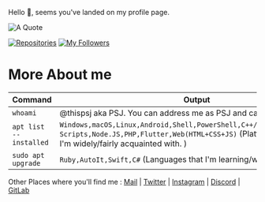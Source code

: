 Hello :wave:, seems you've landed on my profile page.

![A Quote](https://img.shields.io/badge/dynamic/json?color=green&label=A%20Quote%20for%20you&prefix=%22%20&query=%24%5B0%5D.q&suffix=%20%22&url=https%3A%2F%2Fzenquotes.io%2Fapi%2Frandom&style=social)

[![Repositories](https://img.shields.io/badge/dynamic/json?color=blue&label=Repos&query=%24.public_repos&suffix=%20&url=https%3A%2F%2Fapi.github.com%2Fusers%2Fthispsj&style=plastic&logo=github)](https://github.com/thispsj?tab=repositories) [![My Followers](https://img.shields.io/badge/dynamic/json?color=blue&label=Followers&query=%24.followers&suffix=%20&url=https%3A%2F%2Fapi.github.com%2Fusers%2Fthispsj&style=plastic&logo=github)](https://github.com/thispsj?tab=followers)

# More About me #

Command | Output
------------ | -------------
`whoami` | @thispsj aka PSJ. You can address me as PSJ and call me He/Him
`apt list --installed` | `Windows,macOS,Linux,Android,Shell,PowerShell,C++/C,Java,Python,Batch Scripts,Node.JS,PHP,Flutter,Web(HTML+CSS+JS)` (Platforms/Languages I'm widely/fairly acquainted with. )
`sudo apt upgrade` | `Ruby,AutoIt,Swift,C#` (Languages that I'm learning/want to learn.)

Other Places where you'll find me : [Mail](mailto:thispsj.mail+github@gmail.com) | [Twitter](https://twitter.com/thispsj) | [Instagram](https://instagram.com/thispsj) | [Discord](https://discord.com/users/457575791354445824) | [GitLab](https://gitlab.com/thispsj)
